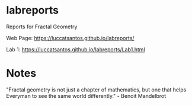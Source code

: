 # labreports
Reports for Fractal Geometry

Web Page: https://luccatsantos.github.io/labreports/

Lab 1: https://luccatsantos.github.io/labreports/Lab1.html

# Notes

"Fractal geometry is not just a chapter of mathematics, but one that helps Everyman to see the same world differently." - Benoit Mandelbrot
